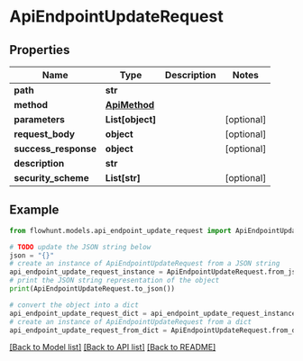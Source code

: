 # ApiEndpointUpdateRequest


## Properties

Name | Type | Description | Notes
------------ | ------------- | ------------- | -------------
**path** | **str** |  | 
**method** | [**ApiMethod**](ApiMethod.md) |  | 
**parameters** | **List[object]** |  | [optional] 
**request_body** | **object** |  | [optional] 
**success_response** | **object** |  | [optional] 
**description** | **str** |  | 
**security_scheme** | **List[str]** |  | [optional] 

## Example

```python
from flowhunt.models.api_endpoint_update_request import ApiEndpointUpdateRequest

# TODO update the JSON string below
json = "{}"
# create an instance of ApiEndpointUpdateRequest from a JSON string
api_endpoint_update_request_instance = ApiEndpointUpdateRequest.from_json(json)
# print the JSON string representation of the object
print(ApiEndpointUpdateRequest.to_json())

# convert the object into a dict
api_endpoint_update_request_dict = api_endpoint_update_request_instance.to_dict()
# create an instance of ApiEndpointUpdateRequest from a dict
api_endpoint_update_request_from_dict = ApiEndpointUpdateRequest.from_dict(api_endpoint_update_request_dict)
```
[[Back to Model list]](../README.md#documentation-for-models) [[Back to API list]](../README.md#documentation-for-api-endpoints) [[Back to README]](../README.md)


